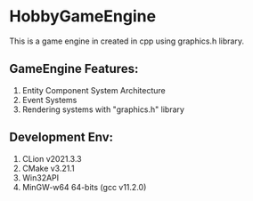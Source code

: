 # HobbyGameEngine
This is a game engine in created in cpp using graphics.h library.

## GameEngine Features: 

1. Entity Component System Architecture
2. Event Systems
3. Rendering systems with "graphics.h" library

## Development Env:

1. CLion v2021.3.3
2. CMake v3.21.1
3. Win32API
4. MinGW-w64 64-bits (gcc v11.2.0)
